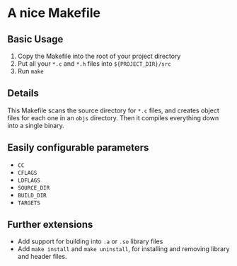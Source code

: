 # A nice Makefile

## Basic Usage
1. Copy the Makefile into the root of your project directory
2. Put all your `*.c` and `*.h` files into `${PROJECT_DIR}/src`
3. Run `make`

## Details

This Makefile scans the source directory for `*.c` files, and creates object
files for each one in an `objs` directory. Then it compiles everything down
into a single binary.

## Easily configurable parameters
- `CC`
- `CFLAGS`
- `LDFLAGS`
- `SOURCE_DIR`
- `BUILD_DIR`
- `TARGETS`

## Further extensions
- Add support for building into `.a` or `.so` library files
- Add `make install` and `make uninstall`, for installing and removing
  library and header files.
